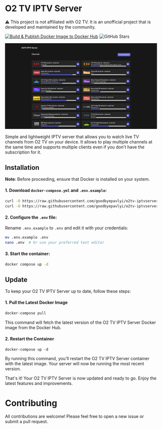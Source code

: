 # O2 TV IPTV Server
⚠ This project is not affiliated with O2 TV. It is an unofficial project that is developed and maintained by the community.

[![Build & Publish Docker Image to Docker Hub](https://github.com/goodbyepavlyi/o2tv-iptvserver/actions/workflows/docker-image.yml/badge.svg)](https://github.com/goodbyepavlyi/o2tv-iptvserver/actions/workflows/docker-image.yml)
![GitHub Stars](https://img.shields.io/github/stars/goodbyepavlyi/o2tv-iptvserver)

<p align="center">
  <img src="./assets/ui.png" width="802" />
</p>

Simple and lightweight IPTV server that allows you to watch live TV channels from O2 TV on your device. It allows to play multiple channels at the same time and supports multiple clients even if you don't have the subscription for it.

## Installation

**Note**: Before proceeding, ensure that Docker is installed on your system.

#### 1. Download `docker-compose.yml` and `.env.example`:

```bash
curl -O https://raw.githubusercontent.com/goodbyepavlyi/o2tv-iptvserver/master/docker-compose.yml
curl -O https://raw.githubusercontent.com/goodbyepavlyi/o2tv-iptvserver/master/.env.example
```

#### 2. Configure the `.env` file:

Rename `.env.example` to `.env` and edit it with your credentials:

```bash
mv .env.example .env
nano .env  # Or use your preferred text editor
```

#### 3. Start the container:

```bash
docker compose up -d
```

## Update

To keep your O2 TV IPTV Server up to date, follow these steps:

#### 1. Pull the Latest Docker Image

```bash
docker-compose pull
```

This command will fetch the latest version of the O2 TV IPTV Server Docker image from the Docker Hub.


#### 2. Restart the Container
```
docker-compose up -d
```

By running this command, you'll restart the O2 TV IPTV Server container with the latest image. Your server will now be running the most recent version.

That's it! Your O2 TV IPTV Server is now updated and ready to go. Enjoy the latest features and improvements.

# Contributing
All contributions are welcome! Please feel free to open a new issue or submit a pull request.